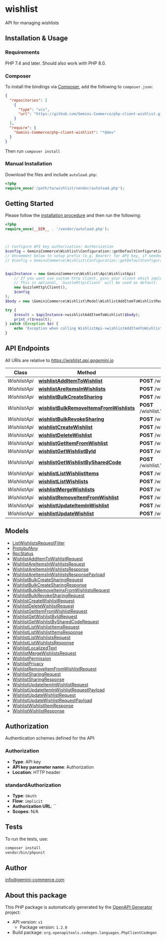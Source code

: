 # wishlist

API for managing wishlists


## Installation & Usage

### Requirements

PHP 7.4 and later.
Should also work with PHP 8.0.

### Composer

To install the bindings via [Composer](https://getcomposer.org/), add the following to `composer.json`:

```json
{
  "repositories": [
    {
      "type": "vcs",
      "url": "https://github.com/Gemini-Commerce/php-client-wishlist.git"
    }
  ],
  "require": {
    "Gemini-Commerce/php-client-wishlist": "*@dev"
  }
}
```

Then run `composer install`

### Manual Installation

Download the files and include `autoload.php`:

```php
<?php
require_once('/path/to/wishlist/vendor/autoload.php');
```

## Getting Started

Please follow the [installation procedure](#installation--usage) and then run the following:

```php
<?php
require_once(__DIR__ . '/vendor/autoload.php');



// Configure API key authorization: Authorization
$config = GeminiCommerce\Wishlist\Configuration::getDefaultConfiguration()->setApiKey('Authorization', 'YOUR_API_KEY');
// Uncomment below to setup prefix (e.g. Bearer) for API key, if needed
// $config = GeminiCommerce\Wishlist\Configuration::getDefaultConfiguration()->setApiKeyPrefix('Authorization', 'Bearer');


$apiInstance = new GeminiCommerce\Wishlist\Api\WishlistApi(
    // If you want use custom http client, pass your client which implements `GuzzleHttp\ClientInterface`.
    // This is optional, `GuzzleHttp\Client` will be used as default.
    new GuzzleHttp\Client(),
    $config
);
$body = new \GeminiCommerce\Wishlist\Model\WishlistAddItemToWishlistRequest(); // \GeminiCommerce\Wishlist\Model\WishlistAddItemToWishlistRequest

try {
    $result = $apiInstance->wishlistAddItemToWishlist($body);
    print_r($result);
} catch (Exception $e) {
    echo 'Exception when calling WishlistApi->wishlistAddItemToWishlist: ', $e->getMessage(), PHP_EOL;
}

```

## API Endpoints

All URIs are relative to *https://wishlist.api.gogemini.io*

Class | Method | HTTP request | Description
------------ | ------------- | ------------- | -------------
*WishlistApi* | [**wishlistAddItemToWishlist**](docs/Api/WishlistApi.md#wishlistadditemtowishlist) | **POST** /wishlist.Wishlist/AddItemToWishlist | 
*WishlistApi* | [**wishlistAreItemsInWishlists**](docs/Api/WishlistApi.md#wishlistareitemsinwishlists) | **POST** /wishlist.Wishlist/AreItemsInWishlists | 
*WishlistApi* | [**wishlistBulkCreateSharing**](docs/Api/WishlistApi.md#wishlistbulkcreatesharing) | **POST** /wishlist.Wishlist/BulkCreateSharing | Sharing endpoints
*WishlistApi* | [**wishlistBulkRemoveItemsFromWishlists**](docs/Api/WishlistApi.md#wishlistbulkremoveitemsfromwishlists) | **POST** /wishlist.Wishlist/BulkRemoveItemsFromWishlists | BulkRemoveItemsFromWishlists removes items from wishlists.
*WishlistApi* | [**wishlistBulkRevokeSharing**](docs/Api/WishlistApi.md#wishlistbulkrevokesharing) | **POST** /wishlist.Wishlist/BulkRevokeSharing | 
*WishlistApi* | [**wishlistCreateWishlist**](docs/Api/WishlistApi.md#wishlistcreatewishlist) | **POST** /wishlist.Wishlist/CreateWishlist | 
*WishlistApi* | [**wishlistDeleteWishlist**](docs/Api/WishlistApi.md#wishlistdeletewishlist) | **POST** /wishlist.Wishlist/DeleteWishlist | 
*WishlistApi* | [**wishlistGetItemFromWishlist**](docs/Api/WishlistApi.md#wishlistgetitemfromwishlist) | **POST** /wishlist.Wishlist/GetItemFromWishlist | 
*WishlistApi* | [**wishlistGetWishlistById**](docs/Api/WishlistApi.md#wishlistgetwishlistbyid) | **POST** /wishlist.Wishlist/GetWishlistById | 
*WishlistApi* | [**wishlistGetWishlistBySharedCode**](docs/Api/WishlistApi.md#wishlistgetwishlistbysharedcode) | **POST** /wishlist.Wishlist/GetWishlistBySharedCode | 
*WishlistApi* | [**wishlistListWishlistItems**](docs/Api/WishlistApi.md#wishlistlistwishlistitems) | **POST** /wishlist.Wishlist/ListWishlistItems | 
*WishlistApi* | [**wishlistListWishlists**](docs/Api/WishlistApi.md#wishlistlistwishlists) | **POST** /wishlist.Wishlist/ListWishlists | 
*WishlistApi* | [**wishlistMergeWishlists**](docs/Api/WishlistApi.md#wishlistmergewishlists) | **POST** /wishlist.Wishlist/MergeWishlists | 
*WishlistApi* | [**wishlistRemoveItemFromWishlist**](docs/Api/WishlistApi.md#wishlistremoveitemfromwishlist) | **POST** /wishlist.Wishlist/RemoveItemFromWishlist | 
*WishlistApi* | [**wishlistUpdateItemInWishlist**](docs/Api/WishlistApi.md#wishlistupdateiteminwishlist) | **POST** /wishlist.Wishlist/UpdateItemInWishlist | 
*WishlistApi* | [**wishlistUpdateWishlist**](docs/Api/WishlistApi.md#wishlistupdatewishlist) | **POST** /wishlist.Wishlist/UpdateWishlist | 

## Models

- [ListWishlistsRequestFilter](docs/Model/ListWishlistsRequestFilter.md)
- [ProtobufAny](docs/Model/ProtobufAny.md)
- [RpcStatus](docs/Model/RpcStatus.md)
- [WishlistAddItemToWishlistRequest](docs/Model/WishlistAddItemToWishlistRequest.md)
- [WishlistAreItemsInWishlistsRequest](docs/Model/WishlistAreItemsInWishlistsRequest.md)
- [WishlistAreItemsInWishlistsResponse](docs/Model/WishlistAreItemsInWishlistsResponse.md)
- [WishlistAreItemsInWishlistsResponsePayload](docs/Model/WishlistAreItemsInWishlistsResponsePayload.md)
- [WishlistBulkCreateSharingRequest](docs/Model/WishlistBulkCreateSharingRequest.md)
- [WishlistBulkCreateSharingResponse](docs/Model/WishlistBulkCreateSharingResponse.md)
- [WishlistBulkRemoveItemsFromWishlistsRequest](docs/Model/WishlistBulkRemoveItemsFromWishlistsRequest.md)
- [WishlistBulkRevokeSharingRequest](docs/Model/WishlistBulkRevokeSharingRequest.md)
- [WishlistCreateWishlistRequest](docs/Model/WishlistCreateWishlistRequest.md)
- [WishlistDeleteWishlistRequest](docs/Model/WishlistDeleteWishlistRequest.md)
- [WishlistGetItemFromWishlistRequest](docs/Model/WishlistGetItemFromWishlistRequest.md)
- [WishlistGetWishlistByIdRequest](docs/Model/WishlistGetWishlistByIdRequest.md)
- [WishlistGetWishlistBySharedCodeRequest](docs/Model/WishlistGetWishlistBySharedCodeRequest.md)
- [WishlistListWishlistItemsRequest](docs/Model/WishlistListWishlistItemsRequest.md)
- [WishlistListWishlistItemsResponse](docs/Model/WishlistListWishlistItemsResponse.md)
- [WishlistListWishlistsRequest](docs/Model/WishlistListWishlistsRequest.md)
- [WishlistListWishlistsResponse](docs/Model/WishlistListWishlistsResponse.md)
- [WishlistLocalizedText](docs/Model/WishlistLocalizedText.md)
- [WishlistMergeWishlistsRequest](docs/Model/WishlistMergeWishlistsRequest.md)
- [WishlistPermission](docs/Model/WishlistPermission.md)
- [WishlistPrivacy](docs/Model/WishlistPrivacy.md)
- [WishlistRemoveItemFromWishlistRequest](docs/Model/WishlistRemoveItemFromWishlistRequest.md)
- [WishlistSharingRequest](docs/Model/WishlistSharingRequest.md)
- [WishlistSharingResponse](docs/Model/WishlistSharingResponse.md)
- [WishlistUpdateItemInWishlistRequest](docs/Model/WishlistUpdateItemInWishlistRequest.md)
- [WishlistUpdateItemInWishlistRequestPayload](docs/Model/WishlistUpdateItemInWishlistRequestPayload.md)
- [WishlistUpdateWishlistRequest](docs/Model/WishlistUpdateWishlistRequest.md)
- [WishlistUpdateWishlistRequestPayload](docs/Model/WishlistUpdateWishlistRequestPayload.md)
- [WishlistWishlistItemResponse](docs/Model/WishlistWishlistItemResponse.md)
- [WishlistWishlistResponse](docs/Model/WishlistWishlistResponse.md)

## Authorization

Authentication schemes defined for the API:
### Authorization

- **Type**: API key
- **API key parameter name**: Authorization
- **Location**: HTTP header


### standardAuthorization

- **Type**: `OAuth`
- **Flow**: `implicit`
- **Authorization URL**: ``
- **Scopes**: N/A

## Tests

To run the tests, use:

```bash
composer install
vendor/bin/phpunit
```

## Author

info@gemini-commerce.com

## About this package

This PHP package is automatically generated by the [OpenAPI Generator](https://openapi-generator.tech) project:

- API version: `v1`
    - Package version: `1.2.0`
- Build package: `org.openapitools.codegen.languages.PhpClientCodegen`

